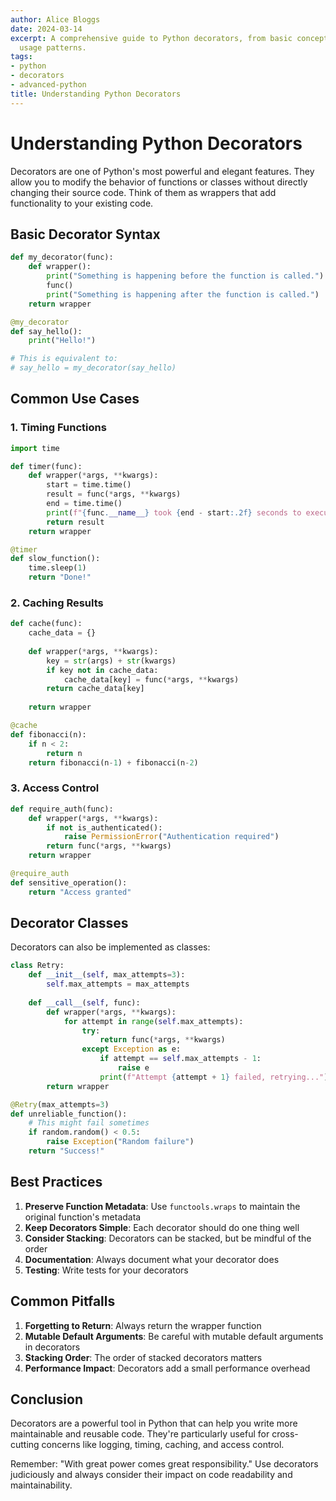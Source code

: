 ```yaml
---
author: Alice Bloggs
date: 2024-03-14
excerpt: A comprehensive guide to Python decorators, from basic concepts to advanced
  usage patterns.
tags:
- python
- decorators
- advanced-python
title: Understanding Python Decorators
---
```


# Understanding Python Decorators

Decorators are one of Python's most powerful and elegant features. They allow you to modify the behavior of functions or classes without directly changing their source code. Think of them as wrappers that add functionality to your existing code.

## Basic Decorator Syntax

```python
def my_decorator(func):
    def wrapper():
        print("Something is happening before the function is called.")
        func()
        print("Something is happening after the function is called.")
    return wrapper

@my_decorator
def say_hello():
    print("Hello!")

# This is equivalent to:
# say_hello = my_decorator(say_hello)
```

## Common Use Cases

### 1. Timing Functions

```python
import time

def timer(func):
    def wrapper(*args, **kwargs):
        start = time.time()
        result = func(*args, **kwargs)
        end = time.time()
        print(f"{func.__name__} took {end - start:.2f} seconds to execute")
        return result
    return wrapper

@timer
def slow_function():
    time.sleep(1)
    return "Done!"
```

### 2. Caching Results

```python
def cache(func):
    cache_data = {}
    
    def wrapper(*args, **kwargs):
        key = str(args) + str(kwargs)
        if key not in cache_data:
            cache_data[key] = func(*args, **kwargs)
        return cache_data[key]
    
    return wrapper

@cache
def fibonacci(n):
    if n < 2:
        return n
    return fibonacci(n-1) + fibonacci(n-2)
```

### 3. Access Control

```python
def require_auth(func):
    def wrapper(*args, **kwargs):
        if not is_authenticated():
            raise PermissionError("Authentication required")
        return func(*args, **kwargs)
    return wrapper

@require_auth
def sensitive_operation():
    return "Access granted"
```

## Decorator Classes

Decorators can also be implemented as classes:

```python
class Retry:
    def __init__(self, max_attempts=3):
        self.max_attempts = max_attempts
    
    def __call__(self, func):
        def wrapper(*args, **kwargs):
            for attempt in range(self.max_attempts):
                try:
                    return func(*args, **kwargs)
                except Exception as e:
                    if attempt == self.max_attempts - 1:
                        raise e
                    print(f"Attempt {attempt + 1} failed, retrying...")
        return wrapper

@Retry(max_attempts=3)
def unreliable_function():
    # This might fail sometimes
    if random.random() < 0.5:
        raise Exception("Random failure")
    return "Success!"
```

## Best Practices

1. **Preserve Function Metadata**: Use `functools.wraps` to maintain the original function's metadata
2. **Keep Decorators Simple**: Each decorator should do one thing well
3. **Consider Stacking**: Decorators can be stacked, but be mindful of the order
4. **Documentation**: Always document what your decorator does
5. **Testing**: Write tests for your decorators

## Common Pitfalls

1. **Forgetting to Return**: Always return the wrapper function
2. **Mutable Default Arguments**: Be careful with mutable default arguments in decorators
3. **Stacking Order**: The order of stacked decorators matters
4. **Performance Impact**: Decorators add a small performance overhead

## Conclusion

Decorators are a powerful tool in Python that can help you write more maintainable and reusable code. They're particularly useful for cross-cutting concerns like logging, timing, caching, and access control.

Remember: "With great power comes great responsibility." Use decorators judiciously and always consider their impact on code readability and maintainability.